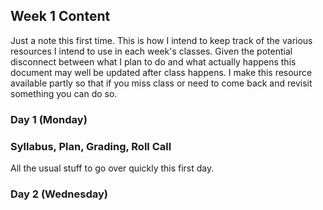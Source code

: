 ## Week 1 Content

Just a note this first time. This is how I intend to keep track of the various resources I intend to use in each week's classes. Given the potential disconnect between what I plan to do and what actually happens this document may well be updated after class happens. I make this resource available partly so that if you miss class or need to come back and revisit something you can do so.

### Day 1 (Monday)

### Syllabus, Plan, Grading, Roll Call

All the usual stuff to go over quickly this first day.


### Day 2 (Wednesday)